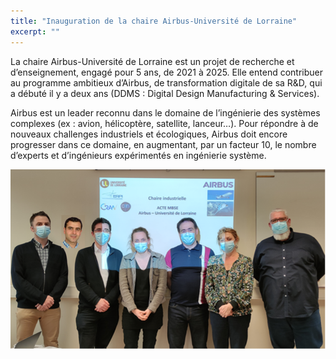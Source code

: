 ```yaml
---
title: "Inauguration de la chaire Airbus-Université de Lorraine"
excerpt: ""
---
```


La chaire Airbus-Université de Lorraine est un projet de recherche et d’enseignement, engagé pour 5 ans, de 2021 à 2025. Elle entend contribuer au programme ambitieux d’Airbus, de transformation digitale de sa R&D, qui a débuté il y a deux ans (DDMS : Digital Design Manufacturing & Services). 

Airbus est un leader reconnu dans le domaine de l’ingénierie des systèmes complexes (ex : avion, hélicoptère, satellite, lanceur…). Pour répondre à de nouveaux challenges industriels et écologiques, Airbus doit encore progresser dans ce domaine, en augmentant, par un facteur 10, le nombre d’experts et d’ingénieurs expérimentés en ingénierie système. 




![](/assets/images/projects/Airbus/Equipe.png)